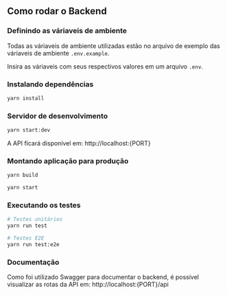 ## Como rodar o Backend

### Definindo as váriaveis de ambiente

Todas as váriaveis de ambiente utilizadas estão no arquivo de exemplo das váriaveis de ambiente `.env.example`.

Insira as váriaveis com seus respectivos valores em um arquivo `.env`.

### Instalando dependências

```bash
yarn install
```

### Servidor de desenvolvimento

```bash
yarn start:dev
```

A API ficará disponível em: http://localhost:{PORT}

### Montando aplicação para produção

```bash
yarn build

yarn start
```

### Executando os testes

```bash
# Testes unitários
yarn run test

# Testes E2E
yarn run test:e2e
```

### Documentação

Como foi utilizado Swagger para documentar o backend, é possível visualizar as rotas da API em: http://localhost:{PORT}/api
